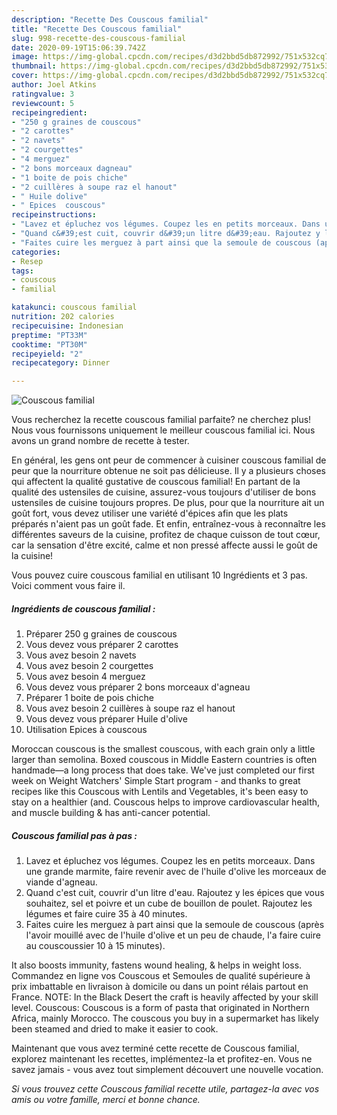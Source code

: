 ```yaml
---
description: "Recette Des Couscous familial"
title: "Recette Des Couscous familial"
slug: 998-recette-des-couscous-familial
date: 2020-09-19T15:06:39.742Z
image: https://img-global.cpcdn.com/recipes/d3d2bbd5db872992/751x532cq70/couscous-familial-photo-principale-de-la-recette.jpg
thumbnail: https://img-global.cpcdn.com/recipes/d3d2bbd5db872992/751x532cq70/couscous-familial-photo-principale-de-la-recette.jpg
cover: https://img-global.cpcdn.com/recipes/d3d2bbd5db872992/751x532cq70/couscous-familial-photo-principale-de-la-recette.jpg
author: Joel Atkins
ratingvalue: 3
reviewcount: 5
recipeingredient:
- "250 g graines de couscous"
- "2 carottes"
- "2 navets"
- "2 courgettes"
- "4 merguez"
- "2 bons morceaux dagneau"
- "1 boite de pois chiche"
- "2 cuillères à soupe raz el hanout"
- " Huile dolive"
- " Epices  couscous"
recipeinstructions:
- "Lavez et épluchez vos légumes. Coupez les en petits morceaux. Dans une grande marmite, faire revenir avec de l&#39;huile d&#39;olive les morceaux de viande d&#39;agneau."
- "Quand c&#39;est cuit, couvrir d&#39;un litre d&#39;eau. Rajoutez y les épices que vous souhaitez, sel et poivre et un cube de bouillon de poulet. Rajoutez les légumes et faire cuire 35 à 40 minutes."
- "Faites cuire les merguez à part ainsi que la semoule de couscous (après l&#39;avoir mouillé avec de l&#39;huile d&#39;olive et un peu de chaude, l&#39;a faire cuire au couscoussier 10 à 15 minutes)."
categories:
- Resep
tags:
- couscous
- familial

katakunci: couscous familial 
nutrition: 202 calories
recipecuisine: Indonesian
preptime: "PT33M"
cooktime: "PT30M"
recipeyield: "2"
recipecategory: Dinner

---
```



![Couscous familial](https://img-global.cpcdn.com/recipes/d3d2bbd5db872992/751x532cq70/couscous-familial-photo-principale-de-la-recette.jpg)

Vous recherchez la recette couscous familial parfaite? ne cherchez plus! Nous vous fournissons uniquement le meilleur couscous familial ici. Nous avons un grand nombre de recette à tester.

En général, les gens ont peur de commencer à cuisiner couscous familial de peur que la nourriture obtenue ne soit pas délicieuse. Il y a plusieurs choses qui affectent la qualité gustative de couscous familial! En partant de la qualité des ustensiles de cuisine, assurez-vous toujours d'utiliser de bons ustensiles de cuisine toujours propres. De plus, pour que la nourriture ait un goût fort, vous devez utiliser une variété d'épices afin que les plats préparés n'aient pas un goût fade. Et enfin, entraînez-vous à reconnaître les différentes saveurs de la cuisine, profitez de chaque cuisson de tout cœur, car la sensation d'être excité, calme et non pressé affecte aussi le goût de la cuisine!

<!--inarticleads1-->

Vous pouvez cuire couscous familial en utilisant 10 Ingrédients et 3 pas. Voici comment vous faire il.

##### Ingrédients de couscous familial :

1. Préparer 250 g graines de couscous
1. Vous devez vous préparer 2 carottes
1. Vous avez besoin 2 navets
1. Vous avez besoin 2 courgettes
1. Vous avez besoin 4 merguez
1. Vous devez vous préparer 2 bons morceaux d&#39;agneau
1. Préparer 1 boite de pois chiche
1. Vous avez besoin 2 cuillères à soupe raz el hanout
1. Vous devez vous préparer  Huile d&#39;olive
1. Utilisation  Epices à couscous


Moroccan couscous is the smallest couscous, with each grain only a little larger than semolina. Boxed couscous in Middle Eastern countries is often handmade—a long process that does take. We&#39;ve just completed our first week on Weight Watchers&#39; Simple Start program - and thanks to great recipes like this Couscous with Lentils and Vegetables, it&#39;s been easy to stay on a healthier (and. Couscous helps to improve cardiovascular health, and muscle building &amp; has anti-cancer potential. 

<!--inarticleads2-->

##### Couscous familial pas à pas :

1. Lavez et épluchez vos légumes. Coupez les en petits morceaux. Dans une grande marmite, faire revenir avec de l&#39;huile d&#39;olive les morceaux de viande d&#39;agneau.
1. Quand c&#39;est cuit, couvrir d&#39;un litre d&#39;eau. Rajoutez y les épices que vous souhaitez, sel et poivre et un cube de bouillon de poulet. Rajoutez les légumes et faire cuire 35 à 40 minutes.
1. Faites cuire les merguez à part ainsi que la semoule de couscous (après l&#39;avoir mouillé avec de l&#39;huile d&#39;olive et un peu de chaude, l&#39;a faire cuire au couscoussier 10 à 15 minutes).


It also boosts immunity, fastens wound healing, &amp; helps in weight loss. Commandez en ligne vos Couscous et Semoules de qualité supérieure à prix imbattable en livraison à domicile ou dans un point rélais partout en France. NOTE: In the Black Desert the craft is heavily affected by your skill level. Couscous: Couscous is a form of pasta that originated in Northern Africa, mainly Morocco. The couscous you buy in a supermarket has likely been steamed and dried to make it easier to cook. 

<!--inarticleads1-->

<p>
Maintenant que vous avez terminé cette recette de Couscous familial, explorez maintenant les recettes, implémentez-la et profitez-en. Vous ne savez jamais - vous avez tout simplement découvert une nouvelle vocation.
</p>

<p>
<i>Si vous trouvez cette Couscous familial recette utile, partagez-la avec vos amis ou votre famille, merci et bonne chance.</i>
</p>
